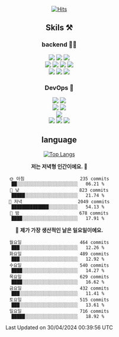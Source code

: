 <div align="center">

[![Hits](https://hits.seeyoufarm.com/api/count/incr/badge.svg?url=https%3A%2F%2Fgithub.com%2Fzxcv9203%2Fhit-counter&count_bg=%23FF7272&title_bg=%23324C2E&icon=codeigniter.svg&icon_color=%23DD5B5B&title=%EB%B0%A9%EB%AC%B8%EC%9E%90&edge_flat=false)](https://hits.seeyoufarm.com)
  
## Skils ⚒️
### backend 🧑‍💻
  
<img src="https://img.shields.io/badge/Java-FF6600?style=flat-square&logo=buymeacoffee&logoColor=white"/>
<img src="https://img.shields.io/badge/Go-0099FF?style=flat-square&logo=go&logoColor=white"/>
<img src="https://img.shields.io/badge/Kotlin-7F52FF?style=flat-square&logo=kotlin&logoColor=white"/>
  
  
<br />
  
<img src="https://img.shields.io/badge/Spring-339933?style=flat-square&logo=Spring&logoColor=white"/>
<img src="https://img.shields.io/badge/Spring Boot-339933?style=flat-square&logo=Spring Boot&logoColor=white"/>
<img src="https://img.shields.io/badge/Spring Security-339933?style=flat-square&logo=Spring Security&logoColor=white"/>
  
<img src="https://img.shields.io/badge/Spring Data JPA-339933?style=flat-square&logo=Hibernate&logoColor=white"/>

<br />
  
  <img src="https://img.shields.io/badge/mysql-0099FF?style=flat-square&logo=mysql&logoColor=white"/>
  <img src="https://img.shields.io/badge/mariadb-0099FF?style=flat-square&logo=mariadb&logoColor=white"/>
  <img src="https://img.shields.io/badge/mongoDB-47A248?style=flat-square&logo=mongodb&logoColor=white"/>
  
  
### DevOps 🚀
  
  <img src="https://img.shields.io/badge/docker-2496ED?style=flat-square&logo=docker&logoColor=white"/>
  <img src="https://img.shields.io/badge/kubernetes-326CE5?style=flat-square&logo=kubernetes&logoColor=white"/>
  
  <br />
  
  <img src="https://img.shields.io/badge/Github Actions-2088FF?style=flat-square&logo=githubactions&logoColor=white"/>
  <img src="https://img.shields.io/badge/Jenkins-D24939?style=flat-square&logo=jenkins&logoColor=white"/>
  
  
  <br />
  <img src="https://img.shields.io/badge/terraform-7B42BC?style=flat-square&logo=terraform&logoColor=white"/>
  
  <br />
  <img src="https://img.shields.io/badge/Amazon AWS-232F3E?style=flat-square&logo=Amazon AWS&logoColor=white"/>

  <img src="https://img.shields.io/badge/GCP-4285F4?style=flat-square&logo=googlecloud&logoColor=white"/>
  <img src="https://img.shields.io/badge/NCP-03C75A?style=flat-square&logo=naver&logoColor=white"/>
  
  
## language

[![Top Langs](https://github-readme-stats.vercel.app/api/top-langs/?username=zxcv9203&hide=html&exclude_repo=zxcv9203.github.io,golB&theme=grate-gatsby)](https://github.com/zxcv9203/github-readme-stats)
  
<!--START_SECTION:waka-->
**저는 저녁형 인간이에요. 🦉** 

```text
🌞 아침                     235 commits         ██░░░░░░░░░░░░░░░░░░░░░░░   06.21 % 
🌆 낮　                     823 commits         █████░░░░░░░░░░░░░░░░░░░░   21.74 % 
🌃 저녁                     2049 commits        ██████████████░░░░░░░░░░░   54.13 % 
🌙 밤　                     678 commits         ████░░░░░░░░░░░░░░░░░░░░░   17.91 % 
```
📅 **제가 가장 생산적인 날은 일요일이에요.** 

```text
월요일                      464 commits         ███░░░░░░░░░░░░░░░░░░░░░░   12.26 % 
화요일                      489 commits         ███░░░░░░░░░░░░░░░░░░░░░░   12.92 % 
수요일                      540 commits         ████░░░░░░░░░░░░░░░░░░░░░   14.27 % 
목요일                      629 commits         ████░░░░░░░░░░░░░░░░░░░░░   16.62 % 
금요일                      432 commits         ███░░░░░░░░░░░░░░░░░░░░░░   11.41 % 
토요일                      515 commits         ███░░░░░░░░░░░░░░░░░░░░░░   13.61 % 
일요일                      716 commits         █████░░░░░░░░░░░░░░░░░░░░   18.92 % 
```



 Last Updated on 30/04/2024 00:39:56 UTC
<!--END_SECTION:waka-->
  
</div>

